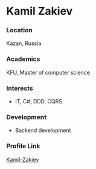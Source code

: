 # Kamil Zakiev

### Location
Kazan, Russia
 
### Academics
KFU, Master of computer science
 
### Interests
- IT, C#, DDD, CQRS.
 
### Development
- Backend development
 
### Profile Link
[Kamil-Zakiev](https://github.com/Kamil-Zakiev)
